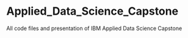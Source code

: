 # Applied_Data_Science_Capstone
All code files and presentation of IBM Applied Data Science Capstone
